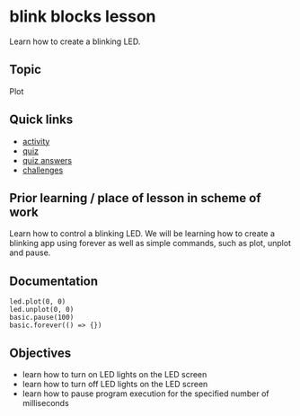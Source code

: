 # blink blocks lesson

Learn how to create a blinking LED.

## Topic

Plot

## Quick links

* [activity](/lessons/blink/activity)
* [quiz](/lessons/blink/quiz)
* [quiz answers](/lessons/blink/quiz-answers)
* [challenges](/lessons/blink/challenges)


## Prior learning / place of lesson in scheme of work 

Learn how to control a blinking LED. We will be learning how to create a blinking app using forever as well as simple commands, such as plot, unplot and pause.


## Documentation

```cards
led.plot(0, 0)
led.unplot(0, 0)
basic.pause(100)
basic.forever(() => {})
```

## Objectives

* learn how to turn on LED lights on the LED screen
* learn how to turn off LED lights on the LED screen
* learn how to pause program execution for the specified number of milliseconds

